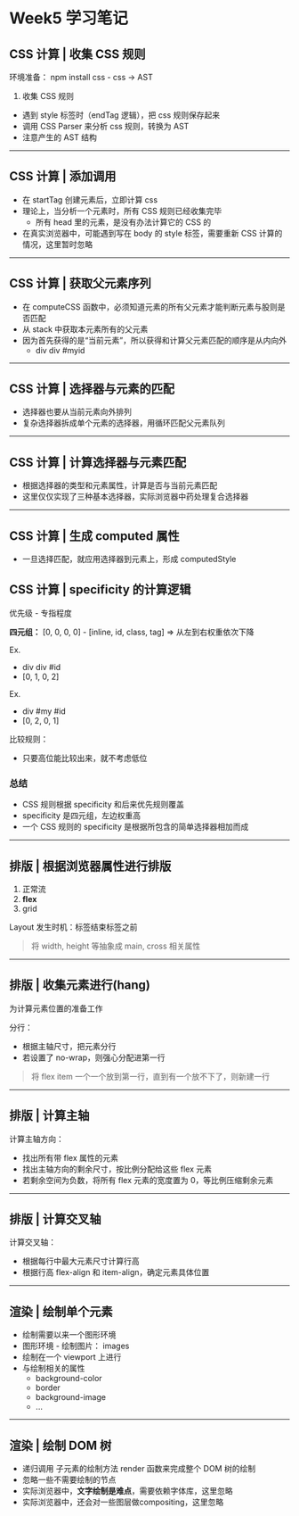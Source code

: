 # Week5 学习笔记

## CSS 计算 | 收集 CSS 规则

环境准备： npm install css - css -> AST

1. 收集 CSS 规则

- 遇到 style 标签时（endTag 逻辑），把 css 规则保存起来
- 调用 CSS Parser 来分析 css 规则，转换为 AST
- 注意产生的 AST 结构

---

## CSS 计算 | 添加调用

- 在 startTag 创建元素后，立即计算 css
- 理论上，当分析一个元素时，所有 CSS 规则已经收集完毕
  - 所有 head 里的元素，是没有办法计算它的 CSS 的
- 在真实浏览器中，可能遇到写在 body 的 style 标签，需要重新 CSS 计算的情况，这里暂时忽略

---

## CSS 计算 | 获取父元素序列

- 在 computeCSS 函数中，必须知道元素的所有父元素才能判断元素与股则是否匹配
- 从 stack 中获取本元素所有的父元素
- 因为首先获得的是“当前元素”，所以获得和计算父元素匹配的顺序是从内向外
  - div div #myid

---

## CSS 计算 | 选择器与元素的匹配

- 选择器也要从当前元素向外排列
- 复杂选择器拆成单个元素的选择器，用循环匹配父元素队列

---

## CSS 计算 | 计算选择器与元素匹配

- 根据选择器的类型和元素属性，计算是否与当前元素匹配
- 这里仅仅实现了三种基本选择器，实际浏览器中药处理复合选择器

---

## CSS 计算 | 生成 computed 属性

- 一旦选择匹配，就应用选择器到元素上，形成 computedStyle

## CSS 计算 | specificity 的计算逻辑

优先级 - 专指程度

**四元组：**
[0, 0, 0, 0] - [inline, id, class, tag] => 从左到右权重依次下降

Ex.

- div div #id
- [0, 1, 0, 2]

Ex.

- div #my #id
- [0, 2, 0, 1]

比较规则：

- 只要高位能比较出来，就不考虑低位

### 总结

- CSS 规则根据 specificity 和后来优先规则覆盖
- specificity 是四元组，左边权重高
- 一个 CSS 规则的 specificity 是根据所包含的简单选择器相加而成

---

## 排版 | 根据浏览器属性进行排版

1. 正常流
2. **flex**
3. grid

Layout 发生时机：标签结束标签之前

> 将 width, height 等抽象成 main, cross 相关属性

---

## 排版 | 收集元素进行(hang)

为计算元素位置的准备工作

分行：

- 根据主轴尺寸，把元素分行
- 若设置了 no-wrap，则强心分配进第一行

> 将 flex item 一个一个放到第一行，直到有一个放不下了，则新建一行

---

## 排版 | 计算主轴

计算主轴方向：

- 找出所有带 flex 属性的元素
- 找出主轴方向的剩余尺寸，按比例分配给这些 flex 元素
- 若剩余空间为负数，将所有 flex 元素的宽度置为 0，等比例压缩剩余元素

---

## 排版 | 计算交叉轴

计算交叉轴：

- 根据每行中最大元素尺寸计算行高
- 根据行高 flex-align 和 item-align，确定元素具体位置

---

## 渲染 | 绘制单个元素

- 绘制需要以来一个图形环境
- 图形环境 - 绘制图片： images
- 绘制在一个 viewport 上进行
- 与绘制相关的属性
  - background-color
  - border
  - background-image
  - ...

---

## 渲染 | 绘制 DOM 树

- 递归调用 子元素的绘制方法 render 函数来完成整个 DOM 树的绘制
- 忽略一些不需要绘制的节点
- 实际浏览器中，**文字绘制是难点**，需要依赖字体库，这里忽略
- 实际浏览器中，还会对一些图层做compositing，这里忽略
